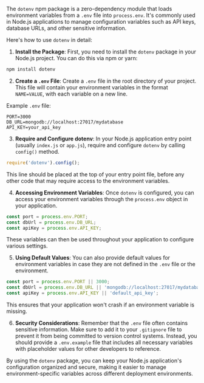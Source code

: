 The `dotenv` npm package is a zero-dependency module that loads environment variables from a `.env` file into `process.env`. It's commonly used in Node.js applications to manage configuration variables such as API keys, database URLs, and other sensitive information.

Here's how to use `dotenv` in detail:

1. **Install the Package**: First, you need to install the `dotenv` package in your Node.js project. You can do this via npm or yarn:

```bash
npm install dotenv
```

2. **Create a `.env` File**: Create a `.env` file in the root directory of your project. This file will contain your environment variables in the format `NAME=VALUE`, with each variable on a new line.

Example `.env` file:

```
PORT=3000
DB_URL=mongodb://localhost:27017/mydatabase
API_KEY=your_api_key
```

3. **Require and Configure dotenv**: In your Node.js application entry point (usually `index.js` or `app.js`), require and configure `dotenv` by calling `config()` method.

```javascript
require('dotenv').config();
```

This line should be placed at the top of your entry point file, before any other code that may require access to the environment variables.

4. **Accessing Environment Variables**: Once `dotenv` is configured, you can access your environment variables through the `process.env` object in your application.

```javascript
const port = process.env.PORT;
const dbUrl = process.env.DB_URL;
const apiKey = process.env.API_KEY;
```

These variables can then be used throughout your application to configure various settings.

5. **Using Default Values**: You can also provide default values for environment variables in case they are not defined in the `.env` file or the environment.

```javascript
const port = process.env.PORT || 3000;
const dbUrl = process.env.DB_URL || 'mongodb://localhost:27017/mydatabase';
const apiKey = process.env.API_KEY || 'default_api_key';
```

This ensures that your application won't crash if an environment variable is missing.

6. **Security Considerations**: Remember that the `.env` file often contains sensitive information. Make sure to add it to your `.gitignore` file to prevent it from being committed to version control systems. Instead, you should provide a `.env.example` file that includes all necessary variables with placeholder values for other developers to reference.

By using the `dotenv` package, you can keep your Node.js application's configuration organized and secure, making it easier to manage environment-specific variables across different deployment environments.